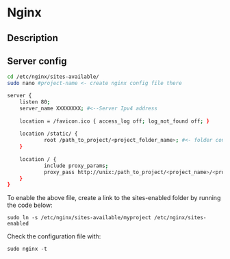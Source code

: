 # Nginx

## Description

## Server config
```bash
cd /etc/nginx/sites-available/
sudo nano #project-name <- create nginx config file there
```
```bash
server {
    listen 80;
    server_name XXXXXXXX; #<--Server Ipv4 address
 
    location = /favicon.ico { access_log off; log_not_found off; }
 
    location /static/ {
            root /path_to_project/<project_folder_name>; #<- folder containing static folder, normally same folder with manage.py 
    }
 
    location / {
            include proxy_params;
            proxy_pass http://unix:/path_to_project/<project_name>/<project_name>.sock;
    }
}
```
To enable the above file, create a link to the sites-enabled folder by running the code below:

    sudo ln -s /etc/nginx/sites-available/myproject /etc/nginx/sites-enabled
Check the configuration file with:

    sudo nginx -t

<!--stackedit_data:
eyJoaXN0b3J5IjpbMTkwNTk5MTA0NSwzNTQyODQ4OF19
-->